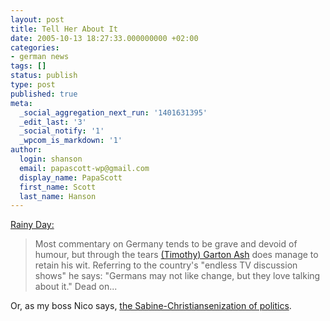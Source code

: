 ```yaml
---
layout: post
title: Tell Her About It
date: 2005-10-13 18:27:33.000000000 +02:00
categories:
- german news
tags: []
status: publish
type: post
published: true
meta:
  _social_aggregation_next_run: '1401631395'
  _edit_last: '3'
  _social_notify: '1'
  _wpcom_is_markdown: '1'
author:
  login: shanson
  email: papascott-wp@gmail.com
  display_name: PapaScott
  first_name: Scott
  last_name: Hanson
---
```

<p><a href="http://www.eamonn.com/archives/002024.html" title="Eamonn Fitzgerald's Rainy Day: Weeping for Angie">Rainy Day:</a></p>
<blockquote><p>Most commentary on Germany tends to be grave and devoid of humour, but through the tears <a href="http://www.guardian.co.uk/comment/story/0,3604,1590725,00.html" title="Guardian Unlimited | Guardian daily comment | Chancellor Merkel's walking stalemate of a government">(Timothy) Garton Ash</a> does manage to retain his wit. Referring to the country's "endless TV discussion shows" he says: "Germans may not like change, but they love talking about it." Dead on... </p></blockquote>
<p>Or, as my boss Nico says, <a href="http://lumma.de/eintrag.php?id=1771" title="Geniggemeiert [Lummaland - das Weblog]">the Sabine-Christiansenization of politics</a>.</p>

